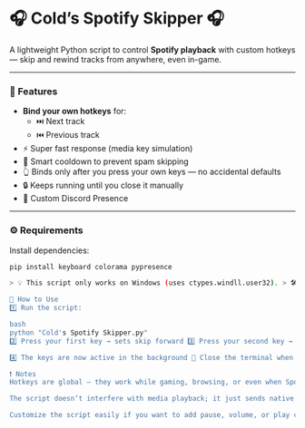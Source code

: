 # 🎧 Cold’s Spotify Skipper 🎧  
A lightweight Python script to control **Spotify playback** with custom hotkeys — skip and rewind tracks from anywhere, even in-game.

---

### 🌟 Features

- **Bind your own hotkeys** for:
  - ⏭️  Next track  
  - ⏮️  Previous track
- ⚡ Super fast response (media key simulation)
- 🧠 Smart cooldown to prevent spam skipping
- 👆 Binds only after you press your own keys — no accidental defaults
- 🔒 Keeps running until you close it manually
- 👾 Custom Discord Presence

---

### ⚙ Requirements

Install dependencies:
```bash
pip install keyboard colorama pypresence

> 💡 This script only works on Windows (uses ctypes.windll.user32). > 🛠 If hotkeys don't respond, try running it as Administrator.

🚀 How to Use
1️⃣ Run the script:

bash
python "Cold's Spotify Skipper.py"
2️⃣ Press your first key → sets skip forward 3️⃣ Press your second key → sets previous track

4️⃣ The keys are now active in the background 🎵 Close the terminal when you’re done.

❗ Notes
Hotkeys are global — they work while gaming, browsing, or even when Spotify is minimized.

The script doesn’t interfere with media playback; it just sends native commands.

Customize the script easily if you want to add pause, volume, or play controls.
